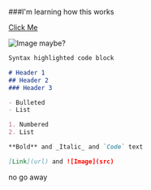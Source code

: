 ###I'm learning how this works

[Click Me](https://na.op.gg/summoners/na/triggeruble)

![Image maybe?](https://res.cloudinary.com/teepublic/image/private/s--R9AAFce_--/t_Resized%20Artwork/c_crop,x_10,y_10/c_fit,h_588/c_crop,g_north_west,h_588,w_441,x_-10,y_0/g_north_west,u_upload:v1446840633:production:blanks:i3xdd1bfkaazyzdztfvu,x_-419,y_-299/b_rgb:eeeeee/c_limit,f_auto,h_630,q_90,w_630/v1591629277/production/designs/11118949_0.jpg)

```markdown
Syntax highlighted code block

# Header 1
## Header 2
### Header 3

- Bulleted
- List

1. Numbered
2. List

**Bold** and _Italic_ and `Code` text

[Link](url) and ![Image](src)
```

no go away
